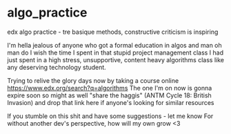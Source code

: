# algo_practice
edx algo practice - tre basique methods, constructive criticism is inspiring

I'm hella jealous of anyone who got a formal education in algos and man oh man do I wish the time I spent in that stupid project management class I had just spent in a high stress, unsupportive, content heavy algorithms class like any deserving technology student.

Trying to relive the glory days now by taking a course online https://www.edx.org/search?q=algorithms 
The one I'm on now is gonna expire soon so might as well "share the haggis" (ANTM Cycle 18: British Invasion) and drop that link here if anyone's looking for similar resources 

If you stumble on this shit and have some suggestions - let me know
For without another dev's perspective, how will my own grow <3
